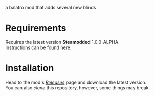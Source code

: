 a balatro mod that adds several new blinds

# Requirements
Requires the latest version **Steamodded** 1.0.0-ALPHA.  
Instructions can be found [here](https://github.com/Steamopollys/Steamodded/wiki/01.-Getting-started).

# Installation
Head to the mod's *[Releases](https://github.com/Mysthaps/MystBlinds/releases/latest)* page and download the latest version.  
You can also *clone* this repository, however, some things may break.